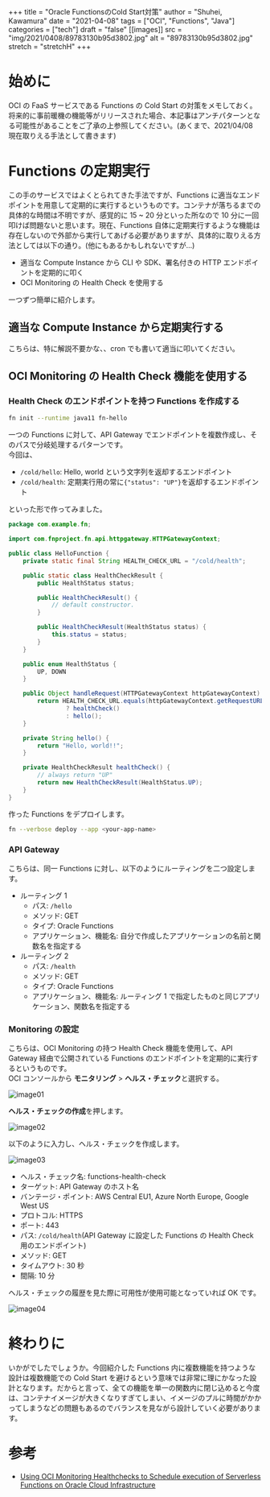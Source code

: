 +++
title = "Oracle FunctionsのCold Start対策"
author = "Shuhei, Kawamura"
date = "2021-04-08"
tags = ["OCI", "Functions", "Java"]
categories = ["tech"]
draft = "false"
[[images]]
  src = "img/2021/0408/89783130b95d3802.jpg"
  alt = "89783130b95d3802.jpg"
  stretch = "stretchH"
+++

# 始めに

OCI の FaaS サービスである Functions の Cold Start の対策をメモしておく。将来的に事前暖機の機能等がリリースされた場合、本記事はアンチパターンとなる可能性があることをご了承の上参照してください。(あくまで、2021/04/08 現在取りえる手法として書きます)

# Functions の定期実行

この手のサービスではよくとられてきた手法ですが、Functions に適当なエンドポイントを用意して定期的に実行するというものです。コンテナが落ちるまでの具体的な時間は不明ですが、感覚的に 15 ~ 20 分といった所なので 10 分に一回叩けば問題ないと思います。現在、Functions 自体に定期実行するような機能は存在しないので外部から実行してあげる必要がありますが、具体的に取りえる方法としては以下の通り。(他にもあるかもしれないですが...)

- 適当な Compute Instance から CLI や SDK、署名付きの HTTP エンドポイントを定期的に叩く
- OCI Monitoring の Health Check を使用する

一つずつ簡単に紹介します。

## 適当な Compute Instance から定期実行する

こちらは、特に解説不要かな、、cron でも書いて適当に叩いてください。

## OCI Monitoring の Health Check 機能を使用する

### Health Check のエンドポイントを持つ Functions を作成する

```bash
fn init --runtime java11 fn-hello
```

一つの Functions に対して、API Gateway でエンドポイントを複数作成し、そのパスで分岐処理するパターンです。  
今回は、

- `/cold/hello`: Hello, world という文字列を返却するエンドポイント
- `/cold/health`: 定期実行用の常に`{"status": "UP"}`を返却するエンドポイント

といった形で作ってみました。

```java
package com.example.fn;

import com.fnproject.fn.api.httpgateway.HTTPGatewayContext;

public class HelloFunction {
    private static final String HEALTH_CHECK_URL = "/cold/health";

    public static class HealthCheckResult {
        public HealthStatus status;

        public HealthCheckResult() {
            // default constructor.
        }

        public HealthCheckResult(HealthStatus status) {
            this.status = status;
        }
    }

    public enum HealthStatus {
        UP, DOWN
    }

    public Object handleRequest(HTTPGatewayContext httpGatewayContext) {
        return HEALTH_CHECK_URL.equals(httpGatewayContext.getRequestURL())
                ? healthCheck()
                : hello();
    }

    private String hello() {
        return "Hello, world!!";
    }

    private HealthCheckResult healthCheck() {
        // always return "UP"
        return new HealthCheckResult(HealthStatus.UP);
    }
}
```

作った Functions をデプロイします。

```bash
fn --verbose deploy --app <your-app-name>
```

### API Gateway

こちらは、同一 Functions に対し、以下のようにルーティングを二つ設定します。

- ルーティング 1
  - パス: `/hello`
  - メソッド: GET
  - タイプ: Oracle Functions
  - アプリケーション、機能名: 自分で作成したアプリケーションの名前と関数名を指定する
- ルーティング 2
  - パス: `/health`
  - メソッド: GET
  - タイプ: Oracle Functions
  - アプリケーション、機能名: ルーティング 1 で指定したものと同じアプリケーション、関数名を指定する

### Monitoring の設定

こちらは、OCI Monitoring の持つ Health Check 機能を使用して、API Gateway 経由で公開されている Functions のエンドポイントを定期的に実行するというものです。  
OCI コンソールから **モニタリング** > **ヘルス・チェック**と選択する。

![image01](https://shukawam.github.io/blog/img/2021/0408/image01.png)

**ヘルス・チェックの作成**を押します。

![image02](https://shukawam.github.io/blog/img/2021/0408/image02.png)

以下のように入力し、ヘルス・チェックを作成します。

![image03](https://shukawam.github.io/blog/img/2021/0408/image03.png)

- ヘルス・チェック名: functions-health-check
- ターゲット: API Gateway のホスト名
- バンテージ・ポイント: AWS Central EU1, Azure North Europe, Google West US
- プロトコル: HTTPS
- ポート: 443
- パス: `/cold/health`(API Gateway に設定した Functions の Health Check 用のエンドポイント)
- メソッド: GET
- タイムアウト: 30 秒
- 間隔: 10 分

ヘルス・チェックの履歴を見た際に可用性が使用可能となっていれば OK です。

![image04](https://shukawam.github.io/blog/img/2021/0408/image04.png)

# 終わりに

いかがでしたでしょうか。今回紹介した Functions 内に複数機能を持つような設計は複数機能での Cold Start を避けるという意味では非常に理にかなった設計となります。だからと言って、全ての機能を単一の関数内に閉じ込めると今度は、コンテナイメージが大きくなりすぎてしまい、イメージのプルに時間がかかってしまうなどの問題もあるのでバランスを見ながら設計していく必要があります。

# 参考

- [Using OCI Monitoring Healthchecks to Schedule execution of Serverless Functions on Oracle Cloud Infrastructure](https://technology.amis.nl/oracle-cloud/using-oci-monitoring-healthchecks-to-schedule-execution-of-serverless-functions-on-oracle-cloud-infrastructure/)
